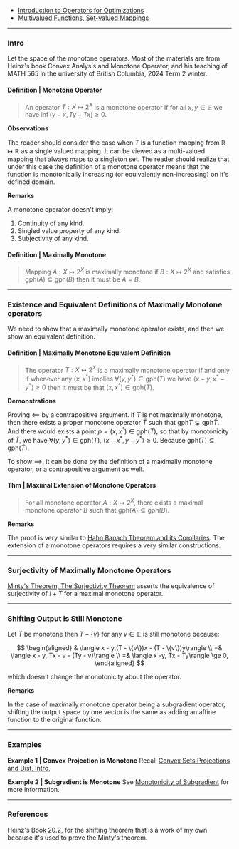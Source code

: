 - [Introduction to Operators for Optimizations](Introduction%20to%20Operators%20for%20Optimizations.md)
- [Multivalued Functions, Set-valued Mappings](Multivalued%20Functions,%20Set-valued%20Mappings.md)

---
### **Intro**

Let the space of the monotone operators. 
Most of the materials are from Heinz's book Convex Analysis and Monotone Operator, and his teaching of MATH 565 in the university of British Columbia, 2024 Term 2 winter. 


#### **Definition | Monotone Operator**

> An operator $T:  X \mapsto 2^X$ is a monotone operator if for all $x, y \in \mathbb E$ we have $\inf\langle y - x, Ty - Tx\rangle \ge 0$. 

**Observations**

The reader should consider the case when $T$ is a function mapping from $\mathbb R \mapsto \mathbb R$ as a single valued mapping. 
It can be viewed as a multi-valued mapping that always maps to a singleton set. 
The reader should realize that under this case the definition of a monotone operator means that the function is monotonically increasing (or equivalently non-increasing) on it's defined domain. 

**Remarks**

A monotone operator doesn't imply: 
1. Continuity of any kind. 
2. Singled value property of any kind. 
3. Subjectivity of any kind. 


#### **Definition | Maximally Monotone**
> Mapping $A: X \mapsto 2^{X}$ is maximally monotone if $B: X \mapsto 2^X$ and satisfies $\text{gph}(A)\subseteq \text{gph}(B)$ then it must be $A = B$. 



---
### **Existence and Equivalent Definitions of Maximally Monotone operators**

We need to show that a maximally monotone operator exists, and then we show an equivalent definition. 


#### **Definition | Maximally Monotone Equivalent Definition**
> The operator $T: X \mapsto 2^X$ is a maximally monotone operator if and only if whenever any $(x, x^*)$ implies $\forall (y, y^*)\in \text{gph}(T)$ we have $\langle x - y, x^* - y^*\rangle \ge 0$ then it must be that $(x, x^*)\in \text{gph}(T)$. 

**Demonstrations**

Proving $\impliedby$ by a contrapositive argument. 
If $T$ is not maximally monotone, then there exists a proper monotone operator $\tilde T$ such that $\text{gph}T \subsetneq \text{gph}\tilde T$. 
And there would exists a point $p=(x, x^*) \in \text{gph}(\tilde T)$, so that by monotonicity of $\tilde T$, we have $\forall (y, y^*) \in \text{gph}(T)$, $\langle x - x^*, y - y^*\rangle \ge 0$. 
Because $\text{gph}(T)\subseteq \text{gph}(\tilde T)$. 

To show $\implies$, it can be done by the definition of a maximally monotone operator, or a contrapositive argument as well. 


#### **Thm | Maximal Extension of Monotone Operators**
> For all monotone operator $A: X \mapsto 2^X$, there exists a maximal monotone operator $B$ such that $\text{gph}(A)\subseteq \text{gph}(B)$.

**Remarks**

The proof is very similar to [Hahn Banach Theorem and its Corollaries](Hahn%20Banach%20Theorem%20and%20its%20Corollaries.md). 
The extension of a monotone operators requires a very similar constructions. 

---
### **Surjectivity of Maximally Monotone Operators**

[Minty's Theorem, The Surjectivity Theorem](Minty's%20Theorem,%20The%20Surjectivity%20Theorem.md) asserts the equivalence of surjectivity of $I + T$ for a maximal monotone operator. 

---
### **Shifting Output is Still Monotone**

Let $T$ be monotone then $T - \{v\}$ for any $v \in \mathbb E$ is still monotone because: 

$$
\begin{aligned}
    & \langle x - y,(T - \{v\})x - (T - \{v\})y\rangle 
    \\
    =& \langle x - y, Tx - v - (Ty - v)\rangle 
    \\
    =& \langle x -y, Tx - Ty\rangle \ge 0, 
\end{aligned}
$$

which doesn't change the monotonicity about the operator. 

**Remarks**

In the case of maximally monotone operator being a subgradient operator, shifting the output space by one vector is the same as adding an affine function to the original function. 

---
### **Examples**

**Example 1 | Convex Projection is Monotone**
Recall [Convex Sets Projections and Dist, Intro](../Background/Convex%20Sets%20Projections%20and%20Dist,%20Intro.md), 

**Example 2 | Subgradient is Monotone**
See [Monotonicity of Subgradient](../Non-Smooth%20Calculus/Monotonicity%20of%20Subgradient.md) for more information. 


---
### **References**

Heinz's Book 20.2, for the shifting theorem that is a work of my own because it's used to prove the Minty's theorem. 